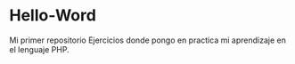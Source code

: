 # Hello-Word
Mi primer repositorio
Ejercicios donde pongo en practica mi aprendizaje en el lenguaje PHP.
